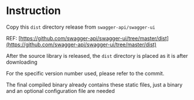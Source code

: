 # Instruction

Copy this `dist` directory release from `swagger-api/swagger-ui`

REF: [https://github.com/swagger-api/swagger-ui/tree/master/dist](https://github.com/swagger-api/swagger-ui/tree/master/dist)

After the source library is released,
the `dist` directory is placed as it is after downloading

For the specific version number used,
please refer to the commit.

The final compiled binary already contains these static files,
just a binary and an optional configuration file are needed

